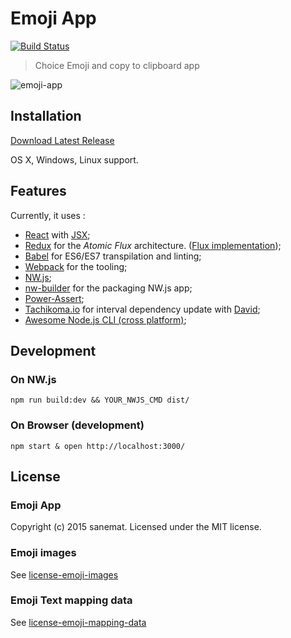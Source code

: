 # Emoji App

[![Build Status][travis-image]][travis-url]

> Choice Emoji and copy to clipboard app

![emoji-app](https://cloud.githubusercontent.com/assets/75448/8761901/4aa96530-2da3-11e5-929e-185ff0f63f61.gif)


## Installation

[Download Latest Release](https://github.com/lyrictenor/nwjs-emoji-app/releases/latest)

OS X, Windows, Linux support.


## Features

Currently, it uses :

* [React](http://facebook.github.io/react/) with [JSX](https://facebook.github.io/jsx/);
* [Redux](https://github.com/gaearon/redux) for the _Atomic Flux_ architecture. ([Flux implementation](http://facebook.github.io/flux/));
* [Babel](https://babeljs.io/) for ES6/ES7 transpilation and linting;
* [Webpack](http://webpack.github.io/) for the tooling;
* [NW.js](http://nwjs.io/);
* [nw-builder](https://github.com/mllrsohn/nw-builder) for the packaging NW.js app;
* [Power-Assert](https://github.com/power-assert-js/power-assert);
* [Tachikoma.io](http://tachikoma.io/) for interval dependency update with [David](https://github.com/alanshaw/david);
* [Awesome Node.js CLI (cross platform)](https://github.com/lyrictenor/awesome-nodejs-cross-platform-cli);


## Development

### On NW.js

```
npm run build:dev && YOUR_NWJS_CMD dist/
```

### On Browser (development)

```
npm start & open http://localhost:3000/
```


## License

### Emoji App

Copyright (c) 2015 sanemat. Licensed under the MIT license.

### Emoji images

See [license-emoji-images](./license-emoji-images)

### Emoji Text mapping data

See [license-emoji-mapping-data](./license-emoji-mapping-data)


[travis-url]: https://travis-ci.org/lyrictenor/nwjs-emoji-app
[travis-image]: https://travis-ci.org/lyrictenor/nwjs-emoji-app.svg?branch=master
